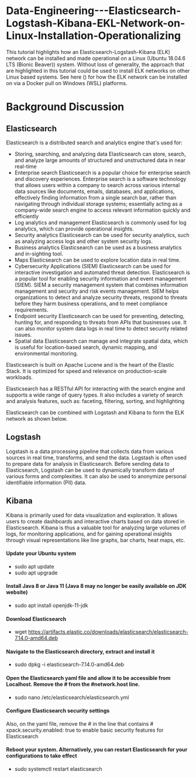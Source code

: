 # Data-Engineering---Elasticsearch-Logstash-Kibana-EKL-Network-on-Linux-Installation-Operationalizing

This tutorial highlights how an Elasticsearch-Logstash-Kibana (ELK) network can be installed and made operational on a Linux (Ubuntu 18.04.6 LTS (Bionic Beaver)) system. Without loss of generality, the approach that are highlighted in this tutorial could be used to install ELK networks on other Linux based systems. 
See here () for how the ELK network can be installed on via a Docker pull on Windows (WSL) platforms. 

# Background Discussion
## Elasticsearch
Elasticsearch is a distributed search and analytics engine that's used for: 
  - Storing, searching, and analyzing data
Elasticsearch can store, search, and analyze large amounts of structured and unstructured data in near real-time
  - Enterprise search
Elasticsearch is a popular choice for enterprise search and discovery experiences. Enterprise search is a software technology that allows users within a company to search across various internal data sources like documents, emails, databases, and applications, effectively finding information from a single search bar, rather than navigating through individual storage systems; essentially acting as a company-wide search engine to access relevant information quickly and efficiently
  - Log analytics and management
Elasticsearch is commonly used for log analytics, which can provide operational insights. 
  - Security analytics
Elasticsearch can be used for security analytics, such as analyzing access logs and other system security logs. 
  - Business analytics
Elasticsearch can be used as a business analytics and in-sighting tool. 
  - Maps
Elasticsearch can be used to explore location data in real time. 
  - Cybersecurity Applications (SIEM)
Elasticsearch can be used for interactive investigation and automated threat detection. Elasticsearch is a popular tool for enabling security information and event management (SIEM). SIEM a security management system that combines information management and security and risk events management. SIEM helps organizations to detect and analyze security threats, respond to threats before they harm business operations, and to meet compliance requirements.
  - Endpoint security
Elasticsearch can be used for preventing, detecting, hunting for, and responding to threats from APIs that businesses use. It can also monitor system data logs in real time to detect security related issues. 
  - Spatial data
Elasticsearch can manage and integrate spatial data, which is useful for location-based search, dynamic mapping, and environmental monitoring.

Elasticsearch is built on Apache Lucene and is the heart of the Elastic Stack. It is optimized for speed and relevance on production-scale workloads. 

Elasticsearch has a RESTful API for interacting with the search engine and supports a wide range of query types. It also includes a variety of search and analysis features, such as: faceting, filtering, sorting, and highlighting

Elasticsearch can be combined with Logstash and Kibana to form the ELK network as shown below. 






## Logstash
Logstash is a data processing pipeline that collects data from various sources in real time, transforms, and send the data. Logstash is often used to prepare data for analysis in Elasticsearch. 
Before sending data to Elasticsearch, Logstash can be used to dynamically transform data of various forms and complexities. It can also be used to anonymize personal identifiable information (PII) data.

## Kibana
Kibana is primarily used for data visualization and exploration. It allows users to create dashboards and interactive charts based on data stored in Elasticsearch. Kibana is thus a valuable tool for analyzing large volumes of logs, for monitoring applications, and for gaining operational insights through visual representations like line graphs, bar charts, heat maps, etc. 

#### Update your Ubuntu system
  - sudo apt update
  - sudo apt upgrade

#### Install Java 8 or Java 11 (Java 8 may no longer be easily available on JDK website)
  - sudo apt install openjdk-11-jdk

#### Download Elasticsearch
  - wget https://artifacts.elastic.co/downloads/elasticsearch/elasticsearch-7.14.0-amd64.deb
    
#### Navigate to the Elasticsearch directory, extract and install it
  - sudo dpkg -i elasticsearch-7.14.0-amd64.deb

#### Open the Elasticsearch yaml file and allow it to be accessible from Localhost. Remove the # from the #network.host line. 
  - sudo nano /etc/elasticsearch/elasticsearch.yml

#### Configure Elasticsearch security settings
Also, on the yaml file, remove the # in the line that contains # xpack.security.enabled: true to enable basic security features for Elasticsearch

#### Reboot your system. Alternatively, you can restart Elasticsearch for your configurations to take effect
  - sudo systemctl restart elasticsearch














